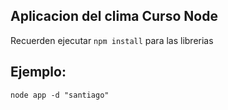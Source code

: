 ## Aplicacion del clima Curso Node

Recuerden ejecutar ```npm install``` para las librerias

## Ejemplo: 
```
node app -d "santiago"
```